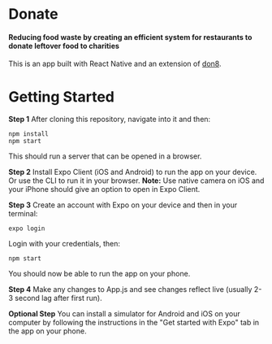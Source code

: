 # Donate
#### Reducing food waste by creating an efficient system for restaurants to donate leftover food to charities

This is an app built with React Native and an extension of [don8](https://github.com/Jayreg3/don8).

Getting Started
===============
**Step 1**
After cloning this repository, navigate into it and then:
```
npm install
npm start
```
This should run a server that can be opened in a browser.

**Step 2**
Install Expo Client (iOS and Android) to run the app on your device.
Or use the CLI to run it in your browser.
**Note:** Use native camera on iOS and your iPhone should give an option to open in Expo Client.

**Step 3**
Create an account with Expo on your device and then in your terminal:
```
expo login
```
Login with your credentials, then:
```
npm start
```
You should now be able to run the app on your phone.

**Step 4**
Make any changes to App.js and see changes reflect live (usually 2-3 second lag after first run).

**Optional Step**
You can install a simulator for Android and iOS on your computer by following the instructions in the "Get started with Expo" tab in the app on your phone.
